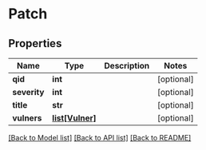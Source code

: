 # Patch

## Properties
Name | Type | Description | Notes
------------ | ------------- | ------------- | -------------
**qid** | **int** |  | [optional] 
**severity** | **int** |  | [optional] 
**title** | **str** |  | [optional] 
**vulners** | [**list[Vulner]**](Vulner.md) |  | [optional] 

[[Back to Model list]](../README.md#documentation-for-models) [[Back to API list]](../README.md#documentation-for-api-endpoints) [[Back to README]](../README.md)


